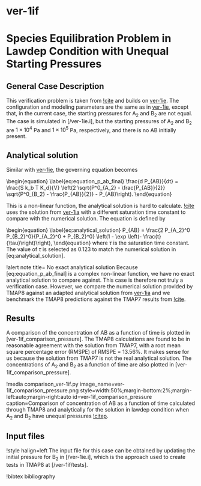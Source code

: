 # ver-1if

# Species Equilibration Problem in Lawdep Condition with Unequal Starting Pressures

## General Case Description

This verification problem is taken from [!cite](ambrosek2008verification) and builds on [ver-1ie](ver-1ie.md). The configuration and modeling parameters are the same as in [ver-1ie](ver-1ie.md), except that, in the current case, the starting pressures for A$_2$ and B$_2$ are not equal. The case is simulated in [/ver-1ie.i], but the starting pressures of A$_2$ and B$_2$ are $1 \times 10^4$ Pa and $1 \times 10^5$ Pa, respectively, and there is no AB initially present.

## Analytical solution

Similar with [ver-1ie](ver-1ie.md), the governing equation becomes

\begin{equation}
\label{eq:equation_p_ab_final}
\frac{d P_{AB}}{dt} = \frac{S k_b T K_d}{V} \left(2 \sqrt{P^0_{A_2} - \frac{P_{AB}}{2}} \sqrt{P^0_{B_2} - \frac{P_{AB}}{2}} - P_{AB}\right).
\end{equation}

This is a non-linear function, the analytical solution is hard to calculate. [!cite](ambrosek2008verification) uses the solution from [ver-1ia](ver-1ia.md) with a different saturation time constant to compare with the numerical solution. The equation is defined by

\begin{equation}
\label{eq:analytical_solution}
P_{AB}  = \frac{2 P_{A_2}^0 P_{B_2}^0}{P_{A_2}^0 + P_{B_2}^0} \left(1 - \exp \left(- \frac{t}{\tau}\right)\right),
\end{equation}
where $\tau$ is the saturation time constant. The value of $\tau$ is selected as 0.123 to match the numerical solution in [eq:analytical_solution].

!alert note title= No exact analytical solution
Because [eq:equation_p_ab_final] is a complex non-linear function, we have no exact analytical solution to compare against. This case is therefore not truly a verification case. However, we compare the numerical solution provided by TMAP8 against an adapted analytical solution from [ver-1ia](ver-1ia.md) and we benchmark the TMAP8 predictions against the TMAP7 results from [!cite](ambrosek2008verification).


## Results

A comparison of the concentration of AB as a function of time is plotted in [ver-1if_comparison_pressure]. The TMAP8 calculations are found to be in reasonable agreement with the solution from TMAP7, with a root mean square percentage error (RMSPE) of RMSPE =  13.56%. It makes sense for us because the solution from TMAP7 is not the real analytical solution. The concentrations of A$_2$ and B$_2$ as a function of time are also plotted in [ver-1if_comparison_pressure].

!media comparison_ver-1if.py
       image_name=ver-1if_comparison_pressure.png
       style=width:50%;margin-bottom:2%;margin-left:auto;margin-right:auto
       id=ver-1if_comparison_pressure
       caption=Comparison of concentration of AB as a function of time calculated through TMAP8 and analytically for the solution in lawdep condition when A$_2$ and B$_2$ have unequal pressures [!citep](ambrosek2008verification).

## Input files

!style halign=left
The input file for this case can be obtained by updating the initial pressure for B$_2$ in [/ver-1ie.i], which is the approach used to create tests in TMAP8 at [/ver-1if/tests].

!bibtex bibliography
